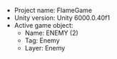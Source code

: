<!-- UNITY CODE ASSIST INSTRUCTIONS START -->
- Project name: FlameGame
- Unity version: Unity 6000.0.40f1
- Active game object:
  - Name: ENEMY (2)
  - Tag: Enemy
  - Layer: Enemy
<!-- UNITY CODE ASSIST INSTRUCTIONS END -->